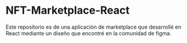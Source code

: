 # NFT-Marketplace-React
Este repositorio es de una aplicación de marketplace que desarrollé en React mediante un diseño que encontré en la comunidad de figma.
